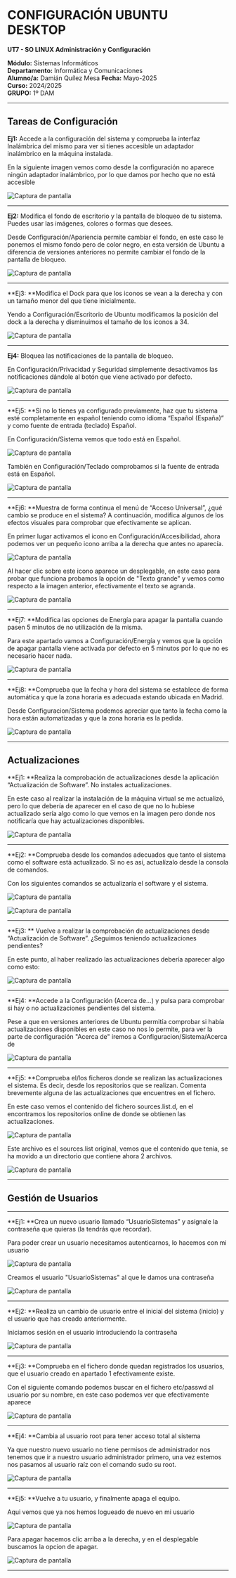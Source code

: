 # CONFIGURACIÓN UBUNTU DESKTOP

**UT7 - SO LINUX Administración y Configuración**  

**Módulo:** Sistemas Informáticos  
**Departamento:** Informática y Comunicaciones  
**Alumno/a:**  Damián Quílez Mesa 
**Fecha:** Mayo-2025  
**Curso:** 2024/2025  
**GRUPO:** 1º DAM 

---

## Tareas de Configuración
**Ej1:** Accede a la configuración del sistema y comprueba la interfaz Inalámbrica del mismo para ver si 
tienes accesible un adaptador inalámbrico en la máquina instalada.



En la siguiente imagen vemos como desde la configuración no aparece ningún adaptador inalámbrico, por lo que damos por hecho que no está accesible

![Captura de pantalla](sisintrabajoconfig/1.1.png)

---

**Ej2:** Modifica el fondo de escritorio y la pantalla de bloqueo de tu sistema. Puedes usar las  imágenes, colores o formas que desees. 



Desde Configuración/Apariencia permite cambiar el fondo, en este caso le ponemos el mismo fondo pero de color negro, en esta versión de Ubuntu a diferencia de versiones anteriores no permite cambiar el fondo de la pantalla de bloqueo.

![Captura de pantalla](sisintrabajoconfig/1.2.png)

---

**Ej3: **Modifica el Dock para que los iconos se vean a la derecha y con un tamaño menor del que tiene  inicialmente. 



Yendo a Configuración/Escritorio de Ubuntu modificamos la posición del dock a la derecha y disminuimos el tamaño de los iconos a 34.

![Captura de pantalla](sisintrabajoconfig/1.3.png)

---

**Ej4:** Bloquea las notificaciones de la pantalla de bloqueo. 



En Configuración/Privacidad y Seguridad simplemente desactivamos las notificaciones dándole al botón que viene activado por defecto.

![Captura de pantalla](sisintrabajoconfig/1.4.png)

---

**Ej5: **Si no lo tienes ya configurado previamente, haz que tu sistema esté completamente en español  teniendo como idioma “Español (España)” y como fuente de entrada (teclado) Español.



En Configuración/Sistema vemos que todo está en Español.

![Captura de pantalla](sisintrabajoconfig/1.5.1.png)


También en Configuración/Teclado comprobamos si la fuente de entrada está en Español.

![Captura de pantalla](sisintrabajoconfig/1.5.2.png)

---

**Ej6: **Muestra de forma continua el menú de “Acceso Universal”, ¿qué cambio se produce en el  sistema? A continuación, modifica algunos de los efectos visuales para comprobar que  efectivamente se aplican.



En primer lugar activamos el icono en Configuración/Accesibilidad, ahora podemos ver un pequeño icono arriba a la derecha que antes no aparecía.

![Captura de pantalla](sisintrabajoconfig/1.6.1.png)



Al hacer clic sobre este icono aparece un desplegable, en este caso para probar que funciona probamos la opción de "Texto grande" y vemos como respecto a la imagen anterior, efectivamente el texto se agranda.

![Captura de pantalla](sisintrabajoconfig/1.6.2.png)

---

**Ej7: **Modifica las opciones de Energía para apagar la pantalla cuando pasen 5 minutos de no  utilización de la misma. 



Para este apartado vamos a Configuración/Energía y vemos que la opción de apagar pantalla viene activada por defecto en 5 minutos por lo que no es necesario hacer nada.

![Captura de pantalla](sisintrabajoconfig/1.7.png)

---

**Ej8: **Comprueba que la fecha y hora del sistema se establece de forma automática y que la zona  horaria es adecuada estando ubicada en Madrid. 



Desde Configuracion/Sistema podemos apreciar que tanto la fecha como la hora están automatizadas y que la zona horaria es la pedida.

![Captura de pantalla](sisintrabajoconfig/1.8.png)

---

## Actualizaciones

**Ej1:  **Realiza la comprobación de actualizaciones desde la aplicación “Actualización de       Software”. No instales actualizaciones. 



En este caso al realizar la instalación de la máquina virtual se me actualizó, pero lo que debería de aparecer en el caso de que no lo hubiese actualizado sería algo como lo que vemos en la imagen pero donde nos notificaría que hay actualizaciones disponibles.

![Captura de pantalla](sisintrabajoconfig/2.1.png)

---

**Ej2: **Comprueba desde los comandos adecuados que tanto el sistema como el software  está actualizado. Si no es así, actualízalo desde la consola de comandos.



Con los siguientes comandos se actualizaría el software y el sistema.

![Captura de pantalla](sisintrabajoconfig/2.2.1.png)

![Captura de pantalla](sisintrabajoconfig/2.2.2.png)

---

**Ej3: ** Vuelve a realizar la comprobación de actualizaciones desde “Actualización de Software”.  ¿Seguimos teniendo actualizaciones pendientes?



En este punto, al haber realizado las actualizaciones debería aparecer algo como esto:

![Captura de pantalla](sisintrabajoconfig/2.3.png)

---

**Ej4: **Accede a la Configuración (Acerca de…) y pulsa para comprobar si hay o no  actualizaciones pendientes del sistema.



Pese a que en versiones anteriores de Ubuntu permitía comprobar si había actualizaciones disponibles en este caso no nos lo permite, para ver la parte de configuración "Acerca de" iremos a Configuracion/Sistema/Acerca de

![Captura de pantalla](sisintrabajoconfig/2.4.png)

---

**Ej5: **Comprueba el/los ficheros donde se realizan las actualizaciones el sistema. Es decir, desde  los repositorios que se realizan. Comenta brevemente alguna de las actualizaciones que  encuentres en el fichero. 



En este caso vemos el contenido del fichero sources.list.d, en el encontramos los repositorios online de donde se obtienen las actualizaciones.

![Captura de pantalla](sisintrabajoconfig/2.5.1.png)



Este archivo es el sources.list original, vemos que el contenido que tenia, se ha movido a un directorio que contiene ahora 2 archivos.

![Captura de pantalla](sisintrabajoconfig/2.5.2.png)

---

## Gestión de Usuarios

---

**Ej1: **Crea un nuevo usuario llamado “UsuarioSistemas” y asígnale la contraseña que quieras  (la  tendrás que recordar). 



Para poder crear un usuario necesitamos autenticarnos, lo hacemos con mi usuario

![Captura de pantalla](sisintrabajoconfig/3.1.png)

Creamos el usuario "UsuarioSistemas" al que le damos una contraseña

![Captura de pantalla](sisintrabajoconfig/3.1.2.png)



---

**Ej2: **Realiza un cambio de usuario entre el inicial del sistema (inicio) y el usuario que has  creado       anteriormente. 



Iniciamos sesión en el usuario introduciendo la contraseña

![Captura de pantalla](sisintrabajoconfig/3.2.png)

---

**Ej3: **Comprueba en el fichero donde quedan registrados los usuarios, que el usuario creado  en apartado 1 efectivamente existe. 



Con el siguiente comando podemos buscar en el fichero etc/passwd al usuario por su nombre, en este caso podemos ver que efectivamente aparece

![Captura de pantalla](sisintrabajoconfig/3.3.png)

---

**Ej4: **Cambia al usuario root para tener acceso total al sistema  



Ya que nuestro nuevo usuario no tiene permisos de administrador nos tenemos que ir a nuestro usuario administrador primero, una vez estemos nos pasamos al usuario raíz con el comando sudo su root.

![Captura de pantalla](sisintrabajoconfig/3.4.png)

---

**Ej5: **Vuelve a tu usuario, y finalmente apaga el equipo.



Aqui vemos que ya nos hemos logueado de nuevo en mi usuario

![Captura de pantalla](sisintrabajoconfig/3.5.png)



Para apagar hacemos clic arriba a la derecha, y en el desplegable buscamos la opcion de apagar.

![Captura de pantalla](sisintrabajoconfig/4.png)

___

